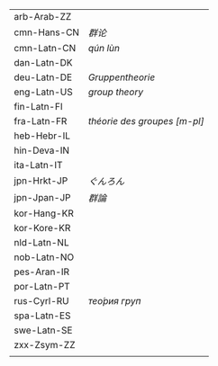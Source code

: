 | | |
|-|-|
| arb-Arab-ZZ |  |
| cmn-Hans-CN | _群论_ |
| cmn-Latn-CN | _qún lùn_ |
| dan-Latn-DK |  |
| deu-Latn-DE | _Gruppentheorie_ |
| eng-Latn-US | _group theory_ |
| fin-Latn-FI |  |
| fra-Latn-FR | _théorie des groupes [m-pl]_ |
| heb-Hebr-IL |  |
| hin-Deva-IN |  |
| ita-Latn-IT |  |
| jpn-Hrkt-JP | _ぐんろん_ |
| jpn-Jpan-JP | _群論_ |
| kor-Hang-KR |  |
| kor-Kore-KR |  |
| nld-Latn-NL |  |
| nob-Latn-NO |  |
| pes-Aran-IR |  |
| por-Latn-PT |  |
| rus-Cyrl-RU | _тео́рия груп_ |
| spa-Latn-ES |  |
| swe-Latn-SE |  |
| zxx-Zsym-ZZ |  |
|  |  |